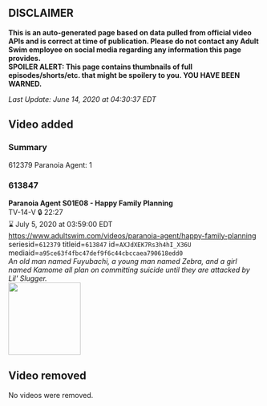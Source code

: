 ## DISCLAIMER
**This is an auto-generated page based on data pulled from official video APIs and is correct at time of publication. Please do not contact any Adult Swim employee on social media regarding any information this page provides.**  
**SPOILER ALERT: This page contains thumbnails of full episodes/shorts/etc. that might be spoilery to you. YOU HAVE BEEN WARNED.**  

_Last Update: June 14, 2020 at 04:30:37 EDT_
## Video added
### Summary
612379 Paranoia Agent: 1  
### 613847
**Paranoia Agent S01E08 - Happy Family Planning**  
TV-14-V 🔒 22:27  
⌛ July 5, 2020 at 03:59:00 EDT  
https://www.adultswim.com/videos/paranoia-agent/happy-family-planning  
seriesid=`612379` titleid=`613847` id=`AXJdXEK7Rs3h4hI_X36U` mediaid=`a95ce63f4fbc47def9f6c44cbccaea790618edd0`  
_An old man named Fuyubachi, a young man named Zebra, and a girl named Kamome all plan on committing suicide until they are attacked by Lil' Slugger._  
<a href="https://media.cdn.adultswim.com/uploads/20200528/thumbnails/2_205281818168-ParanoiaAgent_108.jpg"><img src="https://media.cdn.adultswim.com/uploads/20200528/thumbnails/2_205281818168-ParanoiaAgent_108.jpg" height="144px" /></a>
## Video removed
No videos were removed.  

